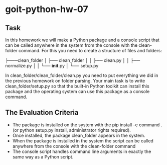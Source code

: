 # goit-python-hw-07

## Task

In this homework we will make a Python package and a console script that can be called anywhere in the system from the console with the clean-folder command. For this you need to create a structure of files and folders:

├───clean_folder
│ ├── clean_folder
│ │ ├── clean.py
│ │ ├── normalize.py
│ │ └── __init__.py
│ └── setup.py

In clean_folder/clean_folder/clean.py you need to put everything we did in the previous homework on folder parsing. Your main task is to write clean_folder/setup.py so that the built-in Python toolkit can install this package and the operating system can use this package as a console command.

## The Evaluation Criteria

- The package is installed on the system with the pip install -e command . (or python setup.py install, administrator rights required).
- Once installed, the package clean_folder appears in the system.
- When the package is installed in the system the script can be called anywhere from the console with the clean-folder command
- The console script handles command line arguments in exactly the same way as a Python script.
